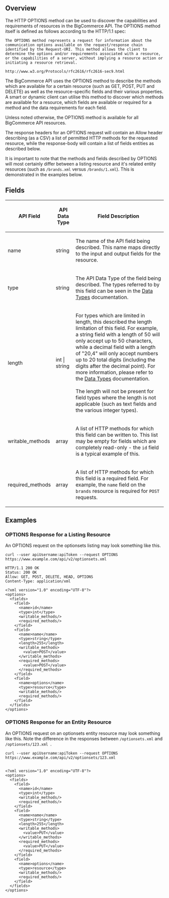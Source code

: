 ## Overview
The HTTP OPTIONS method can be used to discover the capabilities and requirements of resources in the BigCommerce API. The OPTIONS method itself is defined as follows according to the HTTP/1.1 spec:

	The OPTIONS method represents a request for information about the communication options available on the request/response chain identified by the Request-URI. This method allows the client to determine the options and/or requirements associated with a resource, or the capabilities of a server, without implying a resource action or initiating a resource retrieval.

	http://www.w3.org/Protocols/rfc2616/rfc2616-sec9.html

The BigCommerce API uses the OPTIONS method to describe the methods which are available for a certain resource (such as GET, POST, PUT and DELETE) as well as the resource-specific fields and their various properties. A smart or dynamic client can utilise this method to discover which methods are available for a resource, which fields are available or required for a method and the data requirements for each field.

Unless noted otherwise, the OPTIONS method is available for all BigCommerce API resources.

The response headers for an OPTIONS request will contain an Allow header describing (as a CSV) a list of permitted HTTP methods for the requested resource, while the response-body will contain a list of fields entities as described below.

It is important to note that the methods and fields described by OPTIONS will most certainly differ between a listing resource and it's related entity resources (such as <code>/brands.xml</code> versus <code>/brands/1.xml</code>). This is demonstrated in the examples below.

## Fields

<table ><thead><tr >
<th  data-column="0"><div class="tablesorter-header-inner"><p> API Field </p></div></th>
<th  data-column="1"><div class="tablesorter-header-inner"><p> API Data Type </p></div></th>
<th  data-column="2"><div class="tablesorter-header-inner"><p> Field Description </p></div></th>
</tr></thead><tbody>

<tr>
<td ><p> name </p></td>
<td ><p> string </p></td>
<td ><p> The name of the API field being described. This name maps directly to the input and output fields for the resource. </p></td>
</tr>
<tr>
<td ><p> type </p></td>
<td ><p> string </p></td>
<td ><p> The API Data Type of the field being described. The types referred to by this field can be seen in the <a href="/display/API/Data+Types">Data Types</a> documentation. </p></td>
</tr>
<tr>
<td ><p> length </p></td>
<td ><p> int | string </p></td>
<td ><p> For types which are limited in length, this described the length limitation of this field. For example, a string field with a length of 50 will only accept up to 50 characters, while a decimal field with a length of "20,4" will only accept numbers up to 20 total digits (including the digits after the decimal point). For more information, please refer to the <a href="/display/API/Data+Types">Data Types</a> documentation. <br class="atl-forced-newline">
<br class="atl-forced-newline">
The length will not be present for field types where the length is not applicable (such as text fields and the various integer types). </p></td>
</tr>
<tr>
<td ><p> writable_methods </p></td>
<td ><p> array </p></td>
<td ><p> A list of HTTP methods for which this field can be written to. This list may be empty for fields which are completely read-only - the <code>id</code> field is a typical example of this. </p></td>
</tr>
<tr>
<td ><p> required_methods </p></td>
<td ><p> array </p></td>
<td ><p> A list of HTTP methods for which this field is a required field. For example, the <code>name</code> field on the <code>brands</code> resource is required for <code>POST</code> requests. </p></td>
</tr>
</tbody></table>

## Examples

### OPTIONS Response for a Listing Resource

An OPTIONS request on the optionsets listing may look something like this.
	
	curl --user apiUsername:apiToken --request OPTIONS https://www.example.com/api/v2/optionsets.xml

	HTTP/1.1 200 OK
	Status: 200 OK
	Allow: GET, POST, DELETE, HEAD, OPTIONS
	Content-Type: application/xml

	<?xml version="1.0" encoding="UTF-8"?>
	<options>
	  <fields>
	    <field>
	      <name>id</name>
	      <type>int</type>
	      <writable_methods/>
	      <required_methods/>
	    </field>
	    <field>
	      <name>name</name>
	      <type>string</type>
	      <length>255</length>
	      <writable_methods>
	        <value>POST</value>
	      </writable_methods>
	      <required_methods>
	        <value>POST</value>
	      </required_methods>
	    </field>
	    <field>
	      <name>options</name>
	      <type>resource</type>
	      <writable_methods/>
	      <required_methods/>
	    </field>
	  </fields>
	</options>

### OPTIONS Response for an Entity Resource

An OPTIONS request on an optionsets entity resource may look something like this. Note the difference in the responses between <code>/optionsets.xml</code> and <code> /optionsets/123.xml </code>.

	curl --user apiUsername:apiToken --request OPTIONS https://www.example.com/api/v2/optionsets/123.xml


	<?xml version="1.0" encoding="UTF-8"?>
	<options>
	  <fields>
	    <field>
	      <name>id</name>
	      <type>int</type>
	      <writable_methods/>
	      <required_methods/>
	    </field>
	    <field>
	      <name>name</name>
	      <type>string</type>
	      <length>255</length>
	      <writable_methods>
	        <value>PUT</value>
	      </writable_methods>
	      <required_methods>
	        <value>PUT</value>
	      </required_methods>
	    </field>
	    <field>
	      <name>options</name>
	      <type>resource</type>
	      <writable_methods/>
	      <required_methods/>
	    </field>
	  </fields>
	</options>